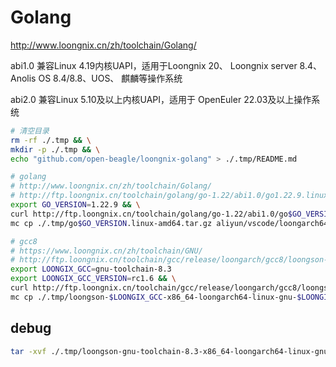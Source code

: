 # Golang

<http://www.loongnix.cn/zh/toolchain/Golang/>

abi1.0 兼容Linux 4.19内核UAPI，适用于Loongnix 20、
Loongnix server 8.4、Anolis OS 8.4/8.8、UOS、
麒麟等操作系统

abi2.0 兼容Linux 5.10及以上内核UAPI，适用于
OpenEuler 22.03及以上操作系统

```bash
# 清空目录
rm -rf ./.tmp && \
mkdir -p ./.tmp && \
echo "github.com/open-beagle/loongnix-golang" > ./.tmp/README.md

# golang
# http://www.loongnix.cn/zh/toolchain/Golang/
# http://ftp.loongnix.cn/toolchain/golang/go-1.22/abi1.0/go1.22.9.linux-amd64.tar.gz
export GO_VERSION=1.22.9 && \
curl http://ftp.loongnix.cn/toolchain/golang/go-1.22/abi1.0/go$GO_VERSION.linux-amd64.tar.gz > ./.tmp/go$GO_VERSION.linux-amd64.tar.gz && \
mc cp ./.tmp/go$GO_VERSION.linux-amd64.tar.gz aliyun/vscode/loongarch64/go$GO_VERSION.linux-amd64.tar.gz

# gcc8
# https://www.loongnix.cn/zh/toolchain/GNU/
# http://ftp.loongnix.cn/toolchain/gcc/release/loongarch/gcc8/loongson-gnu-toolchain-8.3-x86_64-loongarch64-linux-gnu-rc1.6.tar.xz
export LOONGIX_GCC=gnu-toolchain-8.3
export LOONGIX_GCC_VERSION=rc1.6 && \
curl http://ftp.loongnix.cn/toolchain/gcc/release/loongarch/gcc8/loongson-$LOONGIX_GCC-x86_64-loongarch64-linux-gnu-$LOONGIX_GCC_VERSION.tar.xz > ./.tmp/loongson-$LOONGIX_GCC-x86_64-loongarch64-linux-gnu-$LOONGIX_GCC_VERSION.tar.xz && \
mc cp ./.tmp/loongson-$LOONGIX_GCC-x86_64-loongarch64-linux-gnu-$LOONGIX_GCC_VERSION.tar.xz aliyun/vscode/loongarch64/loongson-$LOONGIX_GCC-x86_64-loongarch64-linux-gnu-$LOONGIX_GCC_VERSION.tar.xz
```

## debug

```bash
tar -xvf ./.tmp/loongson-gnu-toolchain-8.3-x86_64-loongarch64-linux-gnu-rc1.6.tar.xz -C ./.tmp/
```

